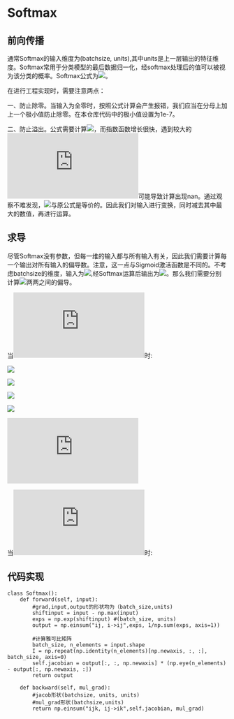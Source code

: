 # Softmax

## 前向传播
通常Softmax的输入维度为(batchsize, units),其中units是上一层输出的特征维度。Softmax常用于分类模型的最后数据归一化，经softmax处理后的值可以被视为该分类的概率。Softmax公式为![](http://latex.codecogs.com/svg.latex?S(x)=\\frac{e^{x_i}}{\sum_i^k{e^{x_i}}})。

在进行工程实现时，需要注意两点：

一、防止除零。当输入为全零时，按照公式计算会产生报错，我们应当在分母上加上一个极小值防止除零。在本仓库代码中的极小值设置为1e-7。

二、防止溢出。公式需要计算![](http://latex.codecogs.com/svg.latex?e^{x_i})，而指数函数增长很快，遇到较大的![](http://latex.codecogs.com/svg.latex?x_i)可能导致计算出现nan。通过观察不难发现，![](http://latex.codecogs.com/svg.latex?S(x)=\\frac{e^{x_i-D}}{\sum_i^k{e^{x_i-D}}})与原公式是等价的。因此我们对输入进行变换，同时减去其中最大的数值，再进行运算。

## 求导

尽管Softmax没有参数，但每一维的输入都与所有输入有关，因此我们需要计算每一个输出对所有输入的偏导数。注意，这一点与Sigmoid激活函数是不同的。不考虑batchsize的维度，输入为![](http://latex.codecogs.com/svg.latex?X=[x_1,x_2,x_3,...,x_m]),经Softmax运算后输出为![](http://latex.codecogs.com/svg.latex?X=[s_1,s_2,s_3,...,s_m])。那么我们需要分别计算![](http://latex.codecogs.com/svg.latex?s_i、x_j)两两之间的偏导。

当![](http://latex.codecogs.com/svg.latex?i=j)时:

![](http://latex.codecogs.com/svg.latex?\\frac{\\partial{S(x)}}{\\partial{x_i}}=\\frac{e^{x_i}\sum_i^k{e^{x_i}}-e^{x_i}e^{x_i}}{(\sum_i^k{e^{x_i}})^2})

![](http://latex.codecogs.com/svg.latex?=\\frac{1+e^(-x)-1}{(1+e^{-x})^2})

![](http://latex.codecogs.com/svg.latex?=\\frac{1}{1+e^{-x}}-\\frac{1}{(1+e^{-x})^2})

![](http://latex.codecogs.com/svg.latex?=\\frac{1}{1+e^{-x}}(1-\\frac{1}{1+e^{-x}}))

![](http://latex.codecogs.com/svg.latex?=S(x)(1-S(x)))

当![](http://latex.codecogs.com/svg.latex?ij)时:

## 代码实现
```
class Softmax():
    def forward(self, input):
        #grad,input,output的形状均为（batch_size,units)
        shiftinput = input - np.max(input)
        exps = np.exp(shiftinput) #(batch_size, units)
        output = np.einsum("ij, i->ij",exps, 1/np.sum(exps, axis=1))

        #计算雅可比矩阵
        batch_size, n_elements = input.shape
        I = np.repeat(np.identity(n_elements)[np.newaxis, :, :], batch_size, axis=0)
        self.jacobian = output[:, :, np.newaxis] * (np.eye(n_elements) - output[:, np.newaxis, :])
        return output

    def backward(self, mul_grad):
        #jacob形状(batchsize, units, units)
        #mul_grad形状(batchsize,units)
        return np.einsum("ijk, ij->ik",self.jacobian, mul_grad)
```